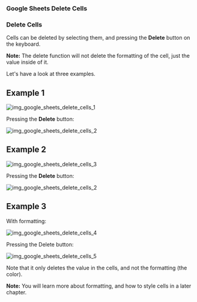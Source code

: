 ### Google Sheets Delete Cells




### Delete Cells

Cells can be deleted by selecting them, and pressing the **Delete** button on the keyboard.

**Note:** The delete function will not delete the formatting of the cell, just the value inside of it.

Let's have a look at three examples.



Example 1
---

![img_google_sheets_delete_cells_1](https://user-images.githubusercontent.com/47166768/191952074-94064da1-77eb-48b4-8151-71f6c165c5e8.png)

Pressing the **Delete** button:

![img_google_sheets_delete_cells_2](https://user-images.githubusercontent.com/47166768/191952134-f7ac850f-c365-44c6-b524-bf676f9fe626.png)




Example 2
---
![img_google_sheets_delete_cells_3](https://user-images.githubusercontent.com/47166768/191952241-6a2bfc30-cdec-4c4b-a9a1-68ee3da48d36.png)


Pressing the **Delete** button:

![img_google_sheets_delete_cells_2](https://user-images.githubusercontent.com/47166768/191952272-b37c7907-c268-407d-ba77-7309ae595d4e.png)



Example 3
---
With formatting:

![img_google_sheets_delete_cells_4](https://user-images.githubusercontent.com/47166768/191952414-fdbe5897-81bb-4cd3-a6dd-d524abc994d4.png)



Pressing the Delete button:

![img_google_sheets_delete_cells_5](https://user-images.githubusercontent.com/47166768/191952429-eb6a339a-9643-4088-9d90-56b1600e93b4.png)



Note that it only deletes the value in the cells, and not the formatting (the color).

**Note:** You will learn more about formatting, and how to style cells in a later chapter.


